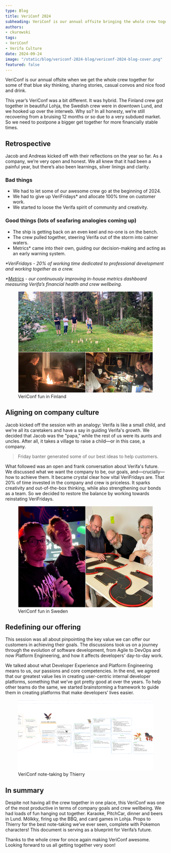 ```yaml
---
type: Blog
title: VeriConf 2024
subheading: VeriConf is our annual offsite bringing the whole crew together to work, chill and learn together!
authors:
- ckurowski
tags:
- VeriConf
- Verifa Culture
date: 2024-09-24
image: "/static/blog/vericonf-2024-blog/vericonf-2024-blog-cover.png"
featured: false
---
```


VeriConf is our annual offsite when we get the whole crew together for some of that blue sky thinking, sharing stories, casual convos and nice food and drink.

This year’s VeriConf was a bit different. It was hybrid. The Finland crew got together in beautiful Lohja, the Swedish crew were in downtown Lund, and we hooked up over the interweb. Why so? In all honesty, we’re still recovering from a bruising 12 months or so due to a very subdued market. So we need to postpone a bigger get together for more financially stable times.

## Retrospective

Jacob and Andreas kicked off with their reflections on the year so far. As a company, we’re very open and honest. We all knew that it had been a painful year, but there’s also been learnings, silver linings and clarity.

### Bad things

- We had to let some of our awesome crew go at the beginning of 2024.
- We had to give up VeriFridays* and allocate 100% time on customer work.
- We started to loose the Verifa spirit of community and creativity.

### Good things (lots of seafaring analogies coming up)

- The ship is getting back on an even keel and no-one is on the bench.
- The crew pulled together, steering Verifa out of the storm into calmer waters.
- Metrics* came into their own, guiding our decision-making and acting as an early warning system.

_*VeriFridays - 20% of working time dedicated to professional development and working together as a crew._

_*[Metrics](https://github.com/verifa/metrics) - our continuously improving in-house metrics dashboard measuring Verifa’s financial health and crew wellbeing._

<figure>
  <img
    src="/static/blog/vericonf-2024-blog/vericonf-2024-finland.jpg" alt="VeriConf fun in Finland"
  />
  <figcaption>
    VeriConf fun in Finland
  </figcaption>
</figure>

## Aligning on company culture

Jacob kicked off the session with an analogy: Verifa is like a small child, and we're all its caretakers and have a say in guiding Verifa's growth. We decided that Jacob was the "papa," while the rest of us were its aunts and uncles. After all, it takes a village to raise a child—or in this case, a company.

> Friday banter generated some of our best ideas to help customers.

What followed was an open and frank conversation about Verifa's future. We discussed what we want the company to be, our goals, and—crucially—how to achieve them. It became crystal clear how vital VeriFridays are. That 20% of time invested in the company and crew is priceless. It sparks creativity and out-of-the-box thinking, while also strengthening our bonds as a team. So we decided to restore the balance by working towards reinstating VeriFridays.

<figure>
  <img
    src="/static/blog/vericonf-2024-blog/vericonf-2024-sweden.jpg" alt="VeriConf fun in Sweden"
  />
  <figcaption>
    VeriConf fun in Sweden
  </figcaption>
</figure>

## Redefining our offering

This session was all about pinpointing the key value we can offer our customers in achieving their goals. The discussions took us on a journey through the evolution of software development, from Agile to DevOps and now Platform Engineering, and how it affects developers' day-to-day work.

We talked about what Developer Experience and Platform Engineering means to us, our passions and core competencies. In the end, we agreed that our greatest value lies in creating user-centric internal developer platforms, something that we’ve got pretty good at over the years. To help other teams do the same, we started brainstorming a framework to guide them in creating platforms that make developers’ lives easier.

<figure>
  <img
    src="/static/blog/vericonf-2024-blog/vericonf-2024-notes.png" alt="VeriConf note-taking by Thierry"
  />
  <figcaption>
    VeriConf note-taking by Thierry
  </figcaption>
</figure>

## In summary

Despite not having all the crew together in one place, this VeriConf was one of the most productive in terms of company goals and crew wellbeing. We had loads of fun hanging out together. Karaoke, PitchCar, dinner and beers in Lund. Mölkky, firing up the BBQ, and card games in Lohja. Props to Thierry for the best note-taking we’ve ever seen, complete with Pokemon characters! This document is serving as a blueprint for Verifa’s future.  

Thanks to the whole crew for once again making VeriConf awesome. Looking forward to us all getting together very soon!
